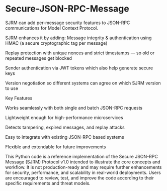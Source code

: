 # Secure-JSON-RPC-Message
SJRM can add per-message security features to JSON-RPC communications for Model Context Protocol.

SJRM enhances it by adding:
  Message integrity & authentication using HMAC (a secure cryptographic tag per message)
  
  Replay protection with unique nonces and strict timestamps — so old or repeated messages get blocked
  
  Sender authentication via JWT tokens which also help generate secure keys
  
  Version negotiation so different systems can agree on which SJRM version to use

  

Key Features



  Works seamlessly with both single and batch JSON-RPC requests
  
  Lightweight enough for high-performance microservices
  
  Detects tampering, expired messages, and replay attacks
  
  Easy to integrate with existing JSON-RPC based systems
  
  Flexible and extendable for future improvements



  This Python code is a reference implementation of the Secure JSON-RPC Message (SJRM) Protocol v1.0 intended to illustrate the core concepts and workflow. It is not production-ready and may require further enhancements for security, performance, and scalability in real-world deployments. Users are encouraged to review, test, and improve the code according to their specific requirements and threat models.
